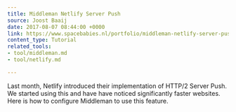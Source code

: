 ```yaml
---
title: Middleman Netlify Server Push
source: Joost Baaij
date: 2017-08-07 08:44:00 +0000
link: https://www.spacebabies.nl/portfolio/middleman-netlify-server-push/
content_type: Tutorial
related_tools:
- tool/middleman.md
- tool/netlify.md

---
```

Last month, Netlify introduced their implementation of HTTP/2 Server Push. We started using this and have have noticed significantly faster websites. Here is how to configure Middleman to use this feature.





